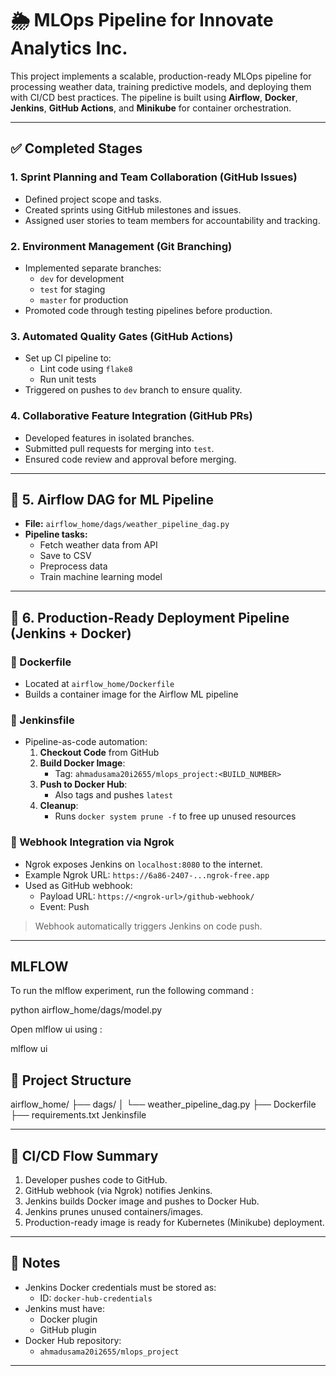 # 🌦️ MLOps Pipeline for Innovate Analytics Inc.

This project implements a scalable, production-ready MLOps pipeline for processing weather data, training predictive models, and deploying them with CI/CD best practices. The pipeline is built using **Airflow**, **Docker**, **Jenkins**, **GitHub Actions**, and **Minikube** for container orchestration.

---

## ✅ Completed Stages

### 1. Sprint Planning and Team Collaboration (GitHub Issues)
- Defined project scope and tasks.
- Created sprints using GitHub milestones and issues.
- Assigned user stories to team members for accountability and tracking.

### 2. Environment Management (Git Branching)
- Implemented separate branches:
  - `dev` for development
  - `test` for staging
  - `master` for production
- Promoted code through testing pipelines before production.

### 3. Automated Quality Gates (GitHub Actions)
- Set up CI pipeline to:
  - Lint code using `flake8`
  - Run unit tests
- Triggered on pushes to `dev` branch to ensure quality.

### 4. Collaborative Feature Integration (GitHub PRs)
- Developed features in isolated branches.
- Submitted pull requests for merging into `test`.
- Ensured code review and approval before merging.

---

## 🚀 5. Airflow DAG for ML Pipeline

- **File:** `airflow_home/dags/weather_pipeline_dag.py`
- **Pipeline tasks:**
  - Fetch weather data from API
  - Save to CSV
  - Preprocess data
  - Train machine learning model

---

## 🐳 6. Production-Ready Deployment Pipeline (Jenkins + Docker)

### 📄 Dockerfile
- Located at `airflow_home/Dockerfile`
- Builds a container image for the Airflow ML pipeline

### 📄 Jenkinsfile
- Pipeline-as-code automation:
  1. **Checkout Code** from GitHub
  2. **Build Docker Image**:
     - Tag: `ahmadusama20i2655/mlops_project:<BUILD_NUMBER>`
  3. **Push to Docker Hub**:
     - Also tags and pushes `latest`
  4. **Cleanup**:
     - Runs `docker system prune -f` to free up unused resources

### 🔗 Webhook Integration via Ngrok
- Ngrok exposes Jenkins on `localhost:8080` to the internet.
- Example Ngrok URL: `https://6a86-2407-...ngrok-free.app`
- Used as GitHub webhook:
  - Payload URL: `https://<ngrok-url>/github-webhook/`
  - Event: Push

> Webhook automatically triggers Jenkins on code push.

---

## MLFLOW

To run the mlflow experiment, run the following command : 

python airflow_home/dags/model.py

Open mlflow ui using : 

mlflow ui

## 📂 Project Structure

airflow_home/
├── dags/
│ └── weather_pipeline_dag.py
├── Dockerfile
├── requirements.txt
Jenkinsfile


---

## 🔄 CI/CD Flow Summary

1. Developer pushes code to GitHub.
2. GitHub webhook (via Ngrok) notifies Jenkins.
3. Jenkins builds Docker image and pushes to Docker Hub.
4. Jenkins prunes unused containers/images.
5. Production-ready image is ready for Kubernetes (Minikube) deployment.

---

## 🔐 Notes

- Jenkins Docker credentials must be stored as:
  - ID: `docker-hub-credentials`
- Jenkins must have:
  - Docker plugin
  - GitHub plugin
- Docker Hub repository:
  - `ahmadusama20i2655/mlops_project`

---